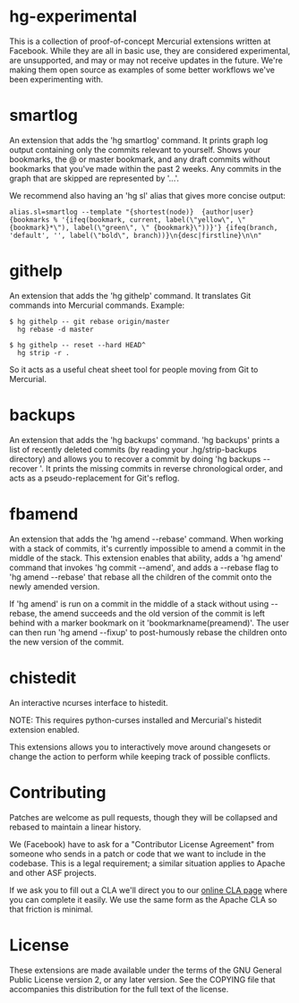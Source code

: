 hg-experimental
=============

This is a collection of proof-of-concept Mercurial extensions written at Facebook. While they are all in basic use, they are considered experimental, are unsupported, and may or may not receive updates in the future. We're making them open source as examples of some better workflows we've been experimenting with.


smartlog
==========

An extension that adds the 'hg smartlog' command. It prints graph log output containing only the commits relevant to yourself. Shows your bookmarks, the @ or master bookmark, and any draft commits without bookmarks that you've made within the past 2 weeks. Any commits in the graph that are skipped are represented by '...'.

We recommend also having an 'hg sl' alias that gives more concise output:

    alias.sl=smartlog --template "{shortest(node)}  {author|user}  {bookmarks % '{ifeq(bookmark, current, label(\"yellow\", \" {bookmark}*\"), label(\"green\", \" {bookmark}\"))}'} {ifeq(branch, 'default', '', label(\"bold\", branch))}\n{desc|firstline}\n\n"


githelp
==========

An extension that adds the 'hg githelp' command. It translates Git commands into Mercurial commands. Example:

    $ hg githelp -- git rebase origin/master
      hg rebase -d master

    $ hg githelp -- reset --hard HEAD^
      hg strip -r .

So it acts as a useful cheat sheet tool for people moving from Git to Mercurial.


backups
==========

An extension that adds the 'hg backups' command. 'hg backups' prints a list of recently deleted commits (by reading your .hg/strip-backups directory) and allows you to recover a commit by doing 'hg backups --recover <commithash>'. It prints the missing commits in reverse chronological order, and acts as a pseudo-replacement for Git's reflog.


fbamend
==========

An extension that adds the 'hg amend --rebase' command. When working with a stack of commits, it's currently impossible to amend a commit in the middle of the stack. This extension enables that ability, adds a 'hg amend' command that invokes 'hg commit --amend', and adds a --rebase flag to 'hg amend --rebase' that rebase all the children of the commit onto the newly amended version.

If 'hg amend' is run on a commit in the middle of a stack without using --rebase, the amend succeeds and the old version of the commit is left behind with a marker bookmark on it 'bookmarkname(preamend)'. The user can then run 'hg amend --fixup' to post-humously rebase the children onto the new version of the commit.

chistedit
==========
An interactive ncurses interface to histedit.

NOTE: This requires python-curses installed and Mercurial's histedit extension enabled.

This extensions allows you to interactively move around changesets or change the action to perform while keeping track of possible conflicts.

Contributing
============

Patches are welcome as pull requests, though they will be collapsed and rebased to maintain a linear history.


We (Facebook) have to ask for a "Contributor License Agreement" from someone who sends in a patch or code that we want to include in the codebase. This is a legal requirement; a similar situation applies to Apache and other ASF projects.

If we ask you to fill out a CLA we'll direct you to our [online CLA page](https://developers.facebook.com/opensource/cla) where you can complete it easily. We use the same form as the Apache CLA so that friction is minimal.

License
=======

These extensions are made available under the terms of the GNU General Public License version 2, or any later version. See the COPYING file that accompanies this distribution for the full text of the license.
